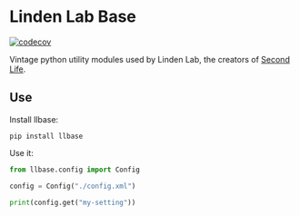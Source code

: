 # Linden Lab Base

[![codecov](https://codecov.io/gh/secondlife/python-llbase/branch/main/graph/badge.svg?token=GUB4VX1OSG)](https://codecov.io/gh/secondlife/python-llbase)

Vintage python utility modules used by Linden Lab, the creators of
[Second Life](https://secondlife.com).

## Use

Install llbase:

```
pip install llbase
```

Use it:
```py
from llbase.config import Config

config = Config("./config.xml")

print(config.get("my-setting"))
```
